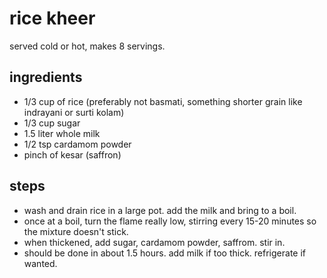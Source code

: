 # rice kheer
served cold or hot, makes 8 servings.

## ingredients
- 1/3 cup of rice (preferably not basmati, something shorter grain like indrayani or surti kolam)
- 1/3 cup sugar
- 1.5 liter whole milk
- 1/2 tsp cardamom powder
- pinch of kesar (saffron)

## steps
- wash and drain rice in a large pot. add the milk and bring to a boil.
- once at a boil, turn the flame really low, stirring every 15-20 minutes so the mixture doesn't stick.
- when thickened, add sugar, cardamom powder, saffrom. stir in.
- should be done in about 1.5 hours. add milk if too thick. refrigerate if wanted.
